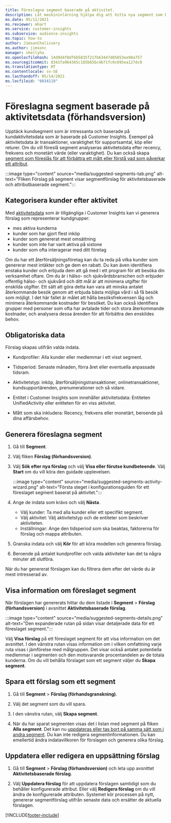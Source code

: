 ```yaml
---
title: Föreslagna segment baserade på aktivitet.
description: Låt maskininlärning hjälpa dig att hitta nya segment som bygger på kundaktiviteter.
ms.date: 05/11/2021
ms.reviewer: mhart
ms.service: customer-insights
ms.subservice: audience-insights
ms.topic: how-to
author: JimsonChalissery
ms.author: jimsonc
manager: shellyha
ms.openlocfilehash: 14d9d4f0df6b5835f21fb63447d05853ee98a757
ms.sourcegitcommit: 8341fa964365c185b65bc4b71fc0c695ea127dc0
ms.translationtype: HT
ms.contentlocale: sv-SE
ms.lasthandoff: 05/14/2021
ms.locfileid: "6034119"
---
```

# <a name="suggested-segments-based-on-activity-data-preview"></a>Föreslagna segment baserade på aktivitetsdata (förhandsversion)

Upptäck kundsegment som är intressanta och baserade på kundaktivitetsdata som är baserade på Customer Insights. Exempel på aktivitetsdata är transaktioner, varaktighet för supportsamtal, köp eller returer. Om du vill föreslå segment analyseras aktivitetsdata efter recency, frekvens och monetärt värde (eller varaktighet). Du kan också skapa [segment som föreslås för att förbättra ett mått eller förstå vad som påverkar ett attribut](suggested-segments.md).

:::image type="content" source="media/suggested-segments-tab.png" alt-text="Fliken Förslag på segment visar segmentförslag för aktivitetsbaserade och attributbaserade segment.":::

## <a name="categorize-customers-by-activity"></a>Kategorisera kunder efter aktivitet

Med [aktivitetsdata](activities.md) som är tillgängliga i Customer Insights kan vi generera förslag som representerar kundgrupper:

- mes aktiva kunderna 
- kunder som har gjort flest inköp 
- kunder som genererat mest omsättning 
- kunder som inte har varit aktiva på sistone 
- kunder som ofta interagerar med ditt företag  

Om du har ett återförsäljningsföretag kan du ta reda på vilka kunder som genererar mest intäkter och ge dem en rabatt. Du kan även identifiera enstaka kunder och erbjuda dem att gå med i ett program för att besöka din verksamhet oftare.
Om du är i hälso- och sjukvårdsbranschen och erbjuder offentlig hälso- och sjukvård och ditt mål är att minimera utgifter för enskilda utgifter. Ett sätt att göra detta kan vara att minska antalet återkommande besök genom att erbjuda bästa möjliga vård i så få besök som möjligt. I det här fallet är målet att hålla besöksfrekvensen låg och minimera återkommande kostnader för besöket. Du kan också identifiera grupper med personer som ofta har avtalade tider och stora återkommande kostnader, och analysera dessa ärenden för att förbättra den enskildes behov. 

## <a name="required-data"></a>Obligatoriska data

Förslag skapas utifrån valda indata. 

- Kundprofiler: Alla kunder eller medlemmar i ett visst segment. 

- Tidsperiod: Senaste månaden, förra året eller eventuella anpassade tidsram.

- Aktivitetstyp: inköp, återförsäljningstransaktioner, onlinetransaktioner, kundsupportärenden, prenumerationer och så vidare.  

- Entitet i Customer Insights som innehåller aktivitetsdata: Entiteten UnifiedActivity eller entiteten för en viss aktivitet. 

- Mått som ska inkludera: Recency, frekvens eller monetärt, beroende på dina affärsbehov.

## <a name="generate-suggested-segments"></a>Generera föreslagna segment

1. Gå till **Segment**.

1. Välj fliken **Förslag (förhandsversion)**.

1. Välj **Sök efter nya förslag** och välj **Visa eller förutse kundbeteende**. Välj **Start** om du vill köra den guidade upplevelsen.

   :::image type="content" source="media/suggested-segments-activity-wizard.png" alt-text="Första steget i konfigurationsguiden för ett föreslaget segment baserat på aktivitet.":::

1. Ange de indata som krävs och välj **Nästa**.

   - Välj kunder: Ta med alla kunder eller ett specifikt segment.
   - Välj aktivitet: Välj aktivitetstyp och de entiteter som beskriver aktiviteten.
   - Inställningar: Ange den tidsperiod som ska beaktas, faktorerna för förslag och mappa attributen.

1. Granska indata och välj **Kör** för att köra modellen och generera förslag.

1. Beroende på antalet kundprofiler och valda aktiviteter kan det ta några minuter att slutföra. 

När du har genererat förslagen kan du filtrera dem efter det värde du är mest intresserad av. 

## <a name="view-details-of-a-suggested-segment"></a>Visa information om föreslaget segment

När förslagen har genererats hittar du dem listade i **Segment** > **Förslag (förhandsversion)** i avsnittet **Aktivitetsbaserade förslag**.

:::image type="content" source="media/suggested-segments-details.png" alt-text="Den expanderade rutan på sidan visar detaljerade data för ett föreslaget segment.":::

Välj **Visa förslag** på ett föreslaget segment för att visa information om det avsnittet. I den vänstra rutan visas information om i vilken omfattning varje ruta visas i jämförelse med målgruppen. Det visar också antalet potentiella medlemmar i segmenten och den motsvarande procentandelen av de totala kunderna. Om du vill behålla förslaget som ett segment väljer du **Skapa segment**.    

## <a name="save-a-suggestion-as-a-segment"></a>Spara ett förslag som ett segment

1. Gå till **Segment** > **Förslag (förhandsgranskning)**.

1. Välj det segment som du vill spara. 

1. I den vänstra rutan, välj **Skapa segment**. 

1. När du har sparat segmenten visas det i listan med segment på fliken **Alla segment**. Det kan nu [uppdateras eller tas bort på samma sätt som i andra segment](segments.md). Du kan inte redigera segmentinformationen. Du kan emellertid ändra indatavillkoren för förslagen och generera olika förslag.

## <a name="refresh-or-edit-a-set-of-suggestions"></a>Uppdatera eller redigera en uppsättning förslag

1. Gå till **Segment** > **Förslag (förhandsversion)** och leta upp avsnittet **Aktivitetsbaserade förslag**.

1. Välj **Uppdatera förslag** för att uppdatera förslagen samtidigt som du behåller konfigurerade attribut. Eller välj **Redigera förslag** om du vill ändra de konfigurerade attributen. Systemet kör processen på nytt, genererar segmentförslag utifrån senaste data och ersätter de aktuella förslagen.

[!INCLUDE[footer-include](../includes/footer-banner.md)]
